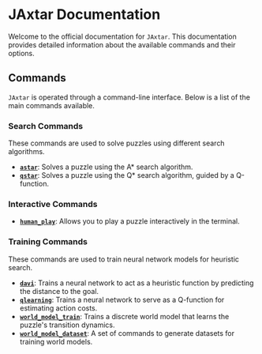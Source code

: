 # JAxtar Documentation

Welcome to the official documentation for `JAxtar`. This documentation provides detailed information about the available commands and their options.

## Commands

`JAxtar` is operated through a command-line interface. Below is a list of the main commands available.

### Search Commands

These commands are used to solve puzzles using different search algorithms.

-   [**`astar`**](./astar.md): Solves a puzzle using the A\* search algorithm.
-   [**`qstar`**](./qstar.md): Solves a puzzle using the Q\* search algorithm, guided by a Q-function.

### Interactive Commands

-   [**`human_play`**](./human_play.md): Allows you to play a puzzle interactively in the terminal.

### Training Commands

These commands are used to train neural network models for heuristic search.

-   [**`davi`**](./davi_train.md): Trains a neural network to act as a heuristic function by predicting the distance to the goal.
-   [**`qlearning`**](./qlearning_train.md): Trains a neural network to serve as a Q-function for estimating action costs.
-   [**`world_model_train`**](./world_model_train.md): Trains a discrete world model that learns the puzzle's transition dynamics.
-   [**`world_model_dataset`**](./world_model_dataset.md): A set of commands to generate datasets for training world models.
